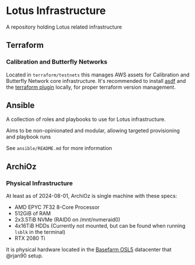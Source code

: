 # Lotus Infrastructure

A repository holding Lotus related infrastructure

## Terraform

### Calibration and Butterfly Networks  

Located in `terraform/testnets` this manages AWS assets for Calibration and Butterfly Network core infrastructure.
It's recommended to install [asdf](https://github.com/asdf-vm/asdf) and the [terraform plugin](https://github.com/asdf-community/asdf-hashicorp) locally, for proper terraform version management.

## Ansible

A collection of roles and playbooks to use for Lotus infrastructure.

Aims to be non-opinionated and modular, allowing targeted provisioning and playbook runs

See `ansible/README.md` for more information

## ArchiOz
### Physical Infrastructure
At least as of 2024-08-01, ArchiOz is single machine with these specs:
- AMD EPYC 7F32 8-Core Processor
- 512GiB of RAM
- 2x3.5TiB NVMe (RAID0 on /mnt/nvmeraid0)
- 4x16TiB HDDs (Currently not mounted, but can be found when running `lsblk` in the terminal)
- RTX 2080 Ti

It is physical hardware located in the [Basefarm OSL5](https://www.datacentermap.com/norway/oslo/basefarm-osl5/) datacenter that @rjan90 setup.
